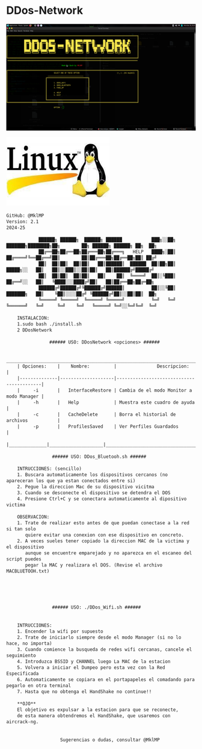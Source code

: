 # DDos-Network
![](https://github.com/MklMP/DDos-Network/blob/main/Pictures/Screenshot%20at%202024-12-16%2018-31-19.png)

![](https://github.com/MklMP/DDos-Network/blob/main/Pictures/Untitled.jpeg)

	GitHub: @MklMP
	Version: 2.1
	2024-25
		
                ██████╗ ██████╗  ██████╗ ██████           ███╗░░██╗ ███████╗████████╗██╗        ██╗ ██████╗ ██████╗ ██╗  ██╗
                ██╔══██╗██╔══██╗██╔═══██╗██╔═══╗   HELP   ████╗░██║ ██╔════╝╚══██╔══╝██║        ██║██╔═══██╗██╔══██╗██║ ██╔╝
                ██║  ██║██║  ██║██║   ██║██████║  ██████  ██║██╗██║ █████╗░░   ██║   ██║░░███║░░██║██║   ██║██████╔╝█████╔╝ 
                ██║  ██║██║  ██║██║   ██║    ██║  ╚════╝  ██║░╚███║ ██╔══╝░░   ██║   ╚████░░░████╔╝██║   ██║██╔══██╗██╔═██╗ 
                ██████╔╝██████╔╝╚██████╔╝██████║          ██║░░╚██║ ███████╗   ██║    ╚██║░░░░██╔╝ ╚██████╔╝██║░░██║██║  ██╗
                ╚═════╝ ╚═════╝  ╚═════╝ ╚═════╝          ╚═╝   ╚═╝ ╚══════╝   ╚═╝     ╚═╝    ╚═╝   ╚═════╝ ╚═╝░░╚═╝╚═╝  ╚═╝
		
		INSTALACION: 
		1.sudo bash ./install.sh
		2 DDosNetwork 
				
					###### USO: DDosNetwork <opciones> ######
				
		________________________________________________________________________________
		| Opciones:    |    Nombre:         |               Descripcion:               |
		|--------------|--------------------|------------------------------------------|
		|     -i       |   InterfaceRestore | Cambia de el modo Monitor a modo Manager |
		|     -h       |   Help             | Muestra este cuadro de ayuda             |
		|     -c       |   CacheDelete      | Borra el historial de archivos           |
		|     -p       |   ProfilesSaved    | Ver Perfiles Guardados                   |
		|______________|____________________|__________________________________________|
		
				     ###### USO: DDos_Bluetooh.sh ######
				
		INTRUCCIONES: (sencillo)
		1. Buscara automaticamente los dispositivos cercanos (no apareceran los que ya estan conectados entre si)
		2. Pegue la direccion Mac de su dispositivo vicitma
		3. Cuando se desconecte el dispositivo se detendra el DOS
		4. Presione Ctrl+C y se conectara automaticamente al dipositivo victima
		
		OBSERVACION:
		1. Trate de realizar esto antes de que puedan conectase a la red si tan solo
		   quiere evitar una conexion con ese dispositivo en concreto.
		2. A veces sueles tener copiado la direccion MAC de la victima y el dispositivo 
		   aunque se encuentre emparejado y no aparezca en el escaneo del script puedes
		   pegar la MAC y realizara el DOS. (Revise el archivo MACBLUETOOH.txt)
		
		
		
		
		
				     ###### USO: ./DDos_Wifi.sh ######


		INTRUCCIONES:
		1. Encender la wifi por supuesto
		2. Trate de iniciarlo siempre desde el modo Manager (si no lo hace, no importa)
		3. Cuando comience la busqueda de redes wifi cercanas, cancele el seguimiento
		4. Introduzca BSSID y CHANNEL luego La MAC de la estacion
		5. Volvera a iniciar el Dumpeo pero esta vez con la Red Especificada
		6. Automaticamente se copiara en el portapapeles el comadando para pegarlo en otra terminal 
		7. Hasta que no obtenga el HandShake no continue!!
		
		**OJO** 
		El objetivo es expulsar a la estacion para que se reconecte, 
		de esta manera obtendremos el HandShake, que usaremos con aircrack-ng.	


						Sugerencias o dudas, consultar @MklMP
